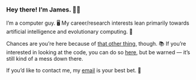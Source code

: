### Hey there! I’m James. 👨‍💻

<!--
**JSLBrowning/jslbrowning** is a ✨ _special_ ✨ repository because its `README.md` (this file) appears on your GitHub profile.

Here are some ideas to get you started:

- 🔭 I’m currently working on ...
- 🌱 I’m currently learning ...
- 👯 I’m looking to collaborate on ...
- 🤔 I’m looking for help with ...
- 💬 Ask me about ...
- 📫 How to reach me: ...
- 😄 Pronouns: ...
- ⚡ Fun fact: ...
-->

I’m a computer guy. 🖥️ My career/research interests lean primarily towards artificial intelligence and evolutionary computing. 🤖

Chances are you’re here because of [that other thing](https://wallofhistory.com/ "Wall of History"), though. 📚 If you’re interested in looking at the code, you can do so [here](https://github.com/JSLBrowning/Wall-of-History), but be warned — it’s still kind of a mess down there.

If you’d like to contact me, my [email](mailto:james@wallofhistory.com) is your best bet. 📧
